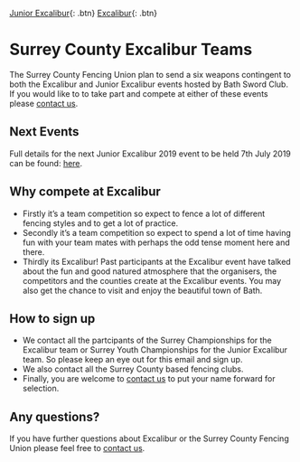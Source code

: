 [Junior Excalibur](./junior_excalibur){: .btn}
[Excalibur](./excalibur){: .btn}

# Surrey County Excalibur Teams

The Surrey County Fencing Union plan to send a six weapons contingent to both the Excalibur and Junior Excalibur events hosted by Bath Sword Club. If you would like to to take part and compete at either of these events please [contact us](./contact).

## Next Events

Full details for the next Junior Excalibur 2019 event to be held 7th July 2019 can be found: [here](./junior_excalibur).

## Why compete at Excalibur
- Firstly it’s a team competition so expect to fence a lot of different fencing styles and to get a lot of practice. 
- Secondly it’s a team competition so expect to spend a lot of time having fun with your team mates with perhaps the odd tense moment here and there.
- Thirdly its Excalibur! Past participants at the Excalibur event have talked about the fun and good natured atmosphere that the organisers, the competitors and the counties create at the Excalibur events. You may also get the chance to visit and enjoy the beautiful town of Bath.

## How to sign up
- We contact all the partcipants of the Surrey Championships for the Excalibur team or Surrey Youth Championships for the Junior Excalibur team. So please keep an eye out for this email and sign up.
- We also contact all the Surrey County based fencing clubs.
- Finally, you are welcome to [contact us](./contact) to put your name forward for selection.

## Any questions?
If you have further questions about Excalibur or the Surrey County Fencing Union please feel free to [contact us](./contact).
